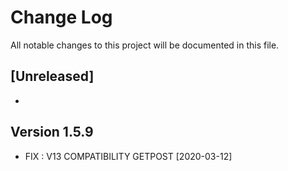 # Change Log
All notable changes to this project will be documented in this file.

## [Unreleased]

- 

## Version 1.5.9
- FIX : V13 COMPATIBILITY GETPOST [2020-03-12]
